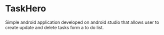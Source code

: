 # TaskHero
Simple android application developed on android studio that allows user to create update and delete tasks form a to do list.
